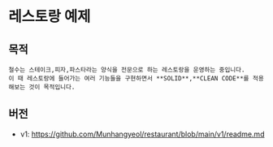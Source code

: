 # 레스토랑 예제
## 목적
```
철수는 스테이크,피자,파스타라는 양식을 전문으로 하는 레스토랑을 운영하는 중입니다.
이 때 레스토랑에 들어가는 여러 기능들을 구현하면서 **SOLID**,**CLEAN CODE**를 적용해보는 것이 목적입니다.
```
## 버전
- v1: https://github.com/Munhangyeol/restaurant/blob/main/v1/readme.md
